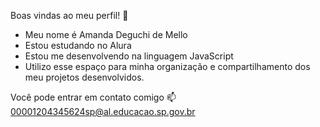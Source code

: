 Boas vindas ao meu perfil! 💙

- Meu nome é Amanda Deguchi de Mello
- Estou estudando no Alura
- Estou me desenvolvendo na linguagem JavaScript
- Utilizo esse espaço para minha organização e compartilhamento dos meu projetos desenvolvidos.

Você pode entrar em contato comigo 📫
00001204345624sp@al.educacao.sp.gov.br
